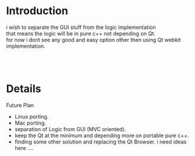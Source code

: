 # Introduction #

i wish to separate the GUI stuff from the logic implementation <br>
that means the logic will be in pure c++ not depending on Qt.<br>
for now i dont see any good and easy option other then using Qt webkit implementation.<br>
<br>
<br>
<br>
<h1>Details</h1>

Future Plan<br>
<ul><li>Linux porting.<br>
</li><li>Mac porting.<br>
</li><li>separation of Logic from GUI (MVC oriented).<br>
</li><li>keep the Qt at the minimum and depending more on portable pure c++.<br>
</li><li>finding some other solution and replacing the Qt Browser. i need ideas here ....